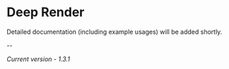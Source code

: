 # Deep Render

Detailed documentation (including example usages) will be added shortly.

--

*Current version - 1.3.1*
